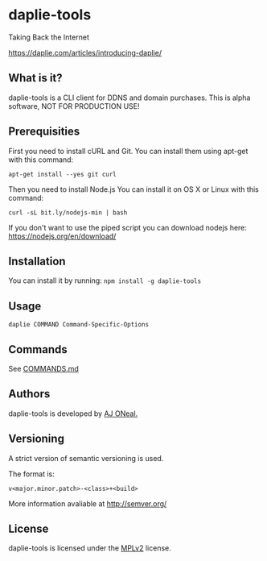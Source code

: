 # daplie-tools
Taking Back the Internet

https://daplie.com/articles/introducing-daplie/

## What is it?

daplie-tools is a CLI client for DDNS and domain purchases. This is alpha software, NOT FOR PRODUCTION USE!

## Prerequisities

First you need to install cURL and Git. You can install them using apt-get with this command: 

`apt-get install --yes git curl`

Then you need to install Node.js You can install it on OS X or Linux with this command:

`curl -sL bit.ly/nodejs-min | bash`

If you don't want to use the piped script you can download nodejs here: https://nodejs.org/en/download/

## Installation

You can install it by running: `npm install -g daplie-tools`

## Usage

`daplie COMMAND Command-Specific-Options`

## Commands

See [COMMANDS.md](COMMANDS.md)

## Authors

daplie-tools is developed by <a href="https://github.com/coolaj86">AJ ONeal.</a>

## Versioning

A strict version of semantic versioning is used.

The format is:

`v<major.minor.patch>-<class>+<build>`

More information avaliable at <a href="http://semver.org"> http://semver.org/</a>


## License

daplie-tools is licensed under the <a href="https://spdx.org/licenses/MPL-2.0">MPLv2</a> license.